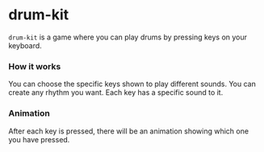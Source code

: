 # drum-kit

`drum-kit` is a game where you can play drums by pressing keys on your keyboard.

### How it works

You can choose the specific keys shown to play different sounds. You can create any rhythm you want. 
Each key has a specific sound to it.

### Animation

After each key is pressed, there will be an animation showing which one you have pressed.

